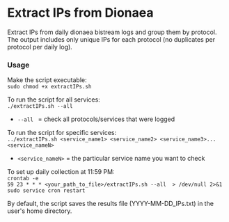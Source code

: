 # Extract IPs from Dionaea

Extract IPs from daily dionaea bistream logs and group them by protocol. The output includes only unique IPs for each protocol (no duplicates per protocol per daily log).

### Usage

Make the script executable: <br/>
```sudo chmod +x extractIPs.sh```

To run the script for all services:<br/>
```./extractIPs.sh --all```<br/>

- `--all ` = check all protocols/services that were logged <br/>

To run the script for specific services:<br/>
```../extractIPs.sh <service_name1> <service_name2> <service_name3>...<service_nameN>```<br/>

- `<service_nameN>` = the particular service name you want to check

To set up daily collection at 11:59 PM:<br/>
```crontab -e```<br/>
```59 23 * * * <your_path_to_file>/extractIPs.sh --all  > /dev/null 2>&1```<br/>
```sudo service cron restart```

By default, the script saves the results file (YYYY-MM-DD_IPs.txt) in the user's home directory. 
